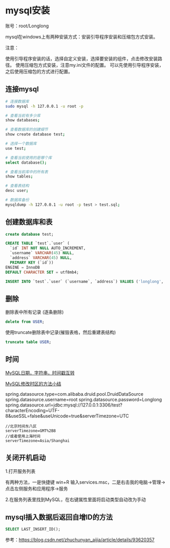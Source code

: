 # mysql安装

账号：root/Longlong

mysql在windows上有两种安装方式：安装引导程序安装和压缩包方式安装。

注意：

使用引导程序安装的话，选择自定义安装，选择要安装的组件，点击修改安装路径。
使用压缩包方式安装，注意my.ini文件的配置。
可以先使用引导程序安装，之后使用压缩包的方式进行配置。

## 连接mysql

```sh
# 连接数据库
sudo mysql -h 127.0.0.1 -u root -p

# 查看当前有多少库
show databases;

# 查看数据库的创建细节
show create database test;

# 选择一个数据库
use test;

# 查看当前使用的是哪个库
select database();

# 查看当前库中的所有表
show tables;

# 查看表结构
desc user;

# 数据库备份
mysqldump -h 127.0.0.1 -u root -p test > test.sql;
```

## 创建数据库和表

```sql
create database test;

CREATE TABLE `test`.`user` (
  `id` INT NOT NULL AUTO_INCREMENT,
  `username` VARCHAR(45) NULL,
  `address` VARCHAR(45) NULL,
  PRIMARY KEY (`id`))
ENGINE = InnoDB
DEFAULT CHARACTER SET = utf8mb4;

INSERT INTO `test`.`user` (`username`, `address`) VALUES ('longlong', 'woilanlan.github.io');
```

## 删除

删除表中所有记录 (逐条删除)

```sql
delete from USER;  
```

使用truncate删除表中记录(摧毁表格，然后重建表结构)

```sql
truncate table USER;
```

## 时间

[MySQL日期，字符串，时间戳互转](https://www.cnblogs.com/jhy-ocean/p/5560857.html)

[MySQL修改时区的方法小结](https://www.jb51.net/article/84198.htm)

spring.datasource.type=com.alibaba.druid.pool.DruidDataSource
spring.datasource.username=root
spring.datasource.password=Longlong
spring.datasource.url=jdbc:mysql://127.0.0.1:3306/test?characterEncoding=UTF-8&useSSL=false&useUnicode=true&serverTimezone=UTC

```log
//北京时间东八区
serverTimezone=GMT%2B8
//或者使用上海时间
serverTimezone=Asia/Shanghai
```

## 关闭开机启动

1.打开服务列表

有两种方法，一是快捷键 win+R 输入services.msc，二是右击我的电脑->管理->点击左侧服务和应用程序->服务

2.在服务列表里找到MySQL，在右键属性里面将启动类型自动改为手动

## mysql插入数据后返回自增ID的方法

```sql
SELECT LAST_INSERT_ID();
```

参考：<https://blog.csdn.net/zhuchunyan_aijia/article/details/93620357>
